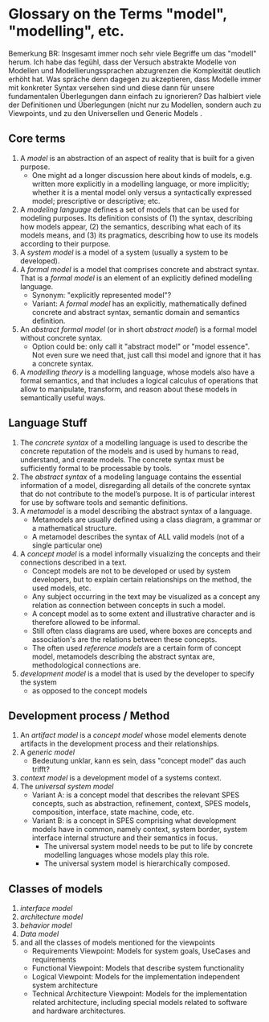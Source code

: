 # Glossary on the Terms "model", "modelling", etc.

Bemerkung BR:
Insgesamt immer noch sehr viele Begriffe um das "modell" herum.
Ich habe das fegühl, dass der Versuch abstrakte Modelle von Modellen
und Modellierungssprachen abzugrenzen die Komplexität deutlich erhöht hat.
Was spräche denn dagegen zu akzeptieren, dass Modelle immer mit konkreter
Syntax versehen sind und diese dann für unsere fundamentalen
Überlegungen dann einfach zu ignorieren?
Das halbiert viele der Definitionen und Überlegungen (nicht nur zu
Modellen, sondern auch zu Viewpoints, und zu den
Universellen und Generic Models .

## Core terms

1. A *model* is an abstraction of an aspect of reality that is built 
   for a given purpose.
   * One might ad a longer discussion here about kinds of models, e.g. 
     written more explicitly in a modelling language, 
     or more implicitly; whether it is a mental model only versus a
     syntactically expressed model; prescriptive or descriptive; etc.
1. A *modeling language* defines a set of models that can be used for
   modeling purposes. Its definition consists of (1) the syntax,
   describing how models appear, (2) the semantics, describing what each
   of its models means, and (3) its pragmatics, describing how to use its
   models according to their purpose.
1. A *system model* is a model of a system (usually a system to be
   developed).
1. A *formal model* is a model that comprises concrete and abstract
   syntax. That is a *formal model* is an element of an explicitly
   defined modelling language.
   * Synonym: "explicitly represented model"?
   * Variant: A *formal model* has an explicitly, mathematically
     defined concrete and abstract syntax, semantic domain and
     semantics definition.
1. An *abstract formal model* (or in short *abstract model*)
   is a formal model without concrete syntax.
   * Option could be: only call it "abstract model" or "model
     essence". Not even sure we need that, just call thsi model and
     ignore that it has a concrete syntax.
1. A *modelling theory* is a modelling language, whose models also
   have a formal semantics, and that includes a logical calculus of
   operations that allow to manipulate, transform, and reason about these
   models in semantically useful ways.

## Language Stuff

1. The *concrete syntax* of a modelling language is used to describe the
concrete reputation of the models and is used by humans to read,
understand, and create models. The concrete syntax must be sufficiently
formal to be processable by tools.
1. The *abstract syntax* of a modeling language contains the
essential information of a model, disregarding all details of the
concrete syntax that do not contribute to the model’s purpose. It
is of particular interest for use by software tools and semantic
definitions.
1. A *metamodel* is a model describing the abstract syntax of a language.
   * Metamodels are usually defined using a class diagram,
     a grammar or a mathematical structure.
   * A metamodel describes the syntax of ALL valid models (not of a
     single particular one)
1. A *concept model* is a model informally visualizing
   the concepts and their connections described in a text.
   * Concept models are not to be developed or used by system
     developers, but to explain certain relationships on the
     method, the used models, etc.
   * Any subject occurring in the text may be visualized as a concept
     any relation as connection between concepts in such a model.
   * A concept model as to some extent and illustrative character and
     is therefore allowed to be informal.
   * Still often class diagrams are used, where boxes are concepts
     and association's are the relations between these concepts.
   * The often used *reference models* are a certain form of concept
     model, metamodels describing the abstract syntax are,
     methodological connections are.
1. *development model* is a model that is used by the developer to
   specify the system
   * as opposed to the concept models

## Development process / Method

1. An *artifact model* is a *concept model* whose model elements
  denote artifacts in the development process and their relationships.
1. A *generic model*
   * Bedeutung unklar, kann es sein, dass "concept model" das auch trifft?
1. *context model* is a development model of a systems context.
1. The *universal system model*
   * Variant A: is a concept model that describes the relevant SPES
     concepts, such as abstraction, refinement, context, SPES models,
     composition, interface, state machine, code, etc.
   * Variant B: is a concept in SPES comprising what development models
     have in common, namely context, system border, system interface
     internal structure and their semantics in focus.
     * The universal system model needs to be put to life by concrete
       modelling languages whose models play this role.
     * The universal system model is hierarchically composed. 


## Classes of models

1. *interface model*
1. *architecture model*
1. *behavior model*
1. *Data model*
1. and all the classes of models mentioned for the viewpoints
   * Requirements Viewpoint: Models for system goals, UseCases and
     requirements
   * Functional Viewpoint: Models that describe system
     functionality
   * Logical Viewpoint: Models for the implementation
     independent system architecture
   * Technical Architecture Viewpoint:
     Models for the implementation related architecture,
     including special models related to software and hardware
     architectures.
